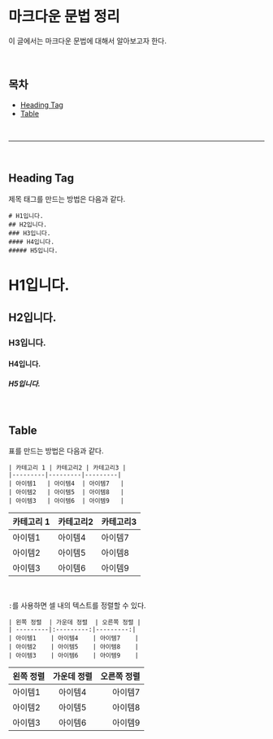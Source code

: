# 마크다운 문법 정리
이 글에서는 마크다운 문법에 대해서 알아보고자 한다.

&nbsp;

## 목차 
- [Heading Tag](#Heading-Tag)
- [Table](#table)

&nbsp;

---

&nbsp;

## Heading Tag 
제목 태그를 만드는 방법은 다음과 같다.
```
# H1입니다.
## H2입니다.
### H3입니다.
#### H4입니다.
##### H5입니다.
```
# H1입니다.
## H2입니다.
### H3입니다.
#### H4입니다.
##### H5입니다.

&nbsp;

## Table 
표를 만드는 방법은 다음과 같다. 
```
| 카테고리 1 | 카테고리2 | 카테고리3 |
|---------|---------|---------|
| 아이템1   | 아이템4  | 아이템7   |
| 아이템2   | 아이템5  | 아이템8   |
| 아이템3   | 아이템6  | 아이템9   |
```
| 카테고리 1 | 카테고리2 | 카테고리3 |
|---------|---------|---------|
| 아이템1   | 아이템4  | 아이템7   |
| 아이템2   | 아이템5  | 아이템8   |
| 아이템3   | 아이템6  | 아이템9   |

&nbsp;

``:``를 사용하면 셀 내의 텍스트를 정렬할 수 있다.

```
| 왼쪽 정렬  | 가운데 정렬  | 오른쪽 정렬 |
| ---------|:---------:|---------:|
| 아이템1    | 아이템4    | 아이템7    |
| 아이템2    | 아이템5    | 아이템8    |
| 아이템3    | 아이템6    | 아이템9    |
```

| 왼쪽 정렬  | 가운데 정렬  | 오른쪽 정렬 |
| ---------|:---------:|---------:|
| 아이템1    | 아이템4    | 아이템7    |
| 아이템2    | 아이템5    | 아이템8    |
| 아이템3    | 아이템6    | 아이템9    |
